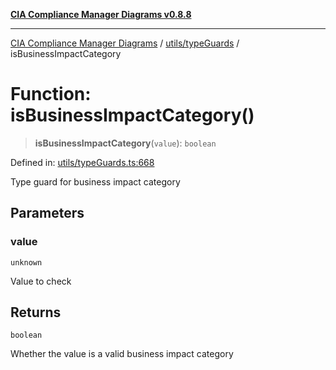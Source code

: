 [**CIA Compliance Manager Diagrams v0.8.8**](../../../README.md)

***

[CIA Compliance Manager Diagrams](../../../modules.md) / [utils/typeGuards](../README.md) / isBusinessImpactCategory

# Function: isBusinessImpactCategory()

> **isBusinessImpactCategory**(`value`): `boolean`

Defined in: [utils/typeGuards.ts:668](https://github.com/Hack23/cia-compliance-manager/blob/283c1f3ddf6c7084b20c21176cda3bc5166ffcb9/src/utils/typeGuards.ts#L668)

Type guard for business impact category

## Parameters

### value

`unknown`

Value to check

## Returns

`boolean`

Whether the value is a valid business impact category
